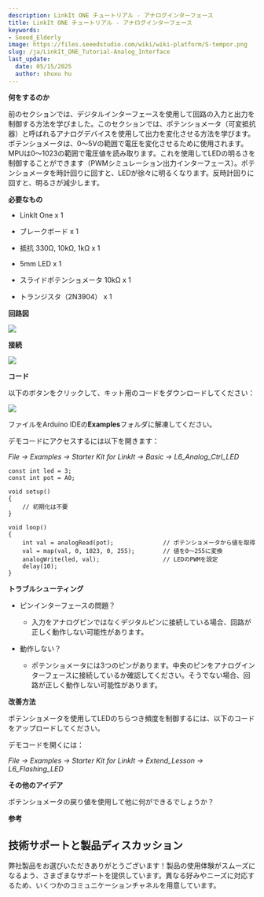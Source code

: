```yaml
---
description: LinkIt ONE チュートリアル - アナログインターフェース
title: LinkIt ONE チュートリアル - アナログインターフェース
keywords:
- Seeed_Elderly
image: https://files.seeedstudio.com/wiki/wiki-platform/S-tempor.png
slug: /ja/LinkIt_ONE_Tutorial-Analog_Interface
last_update:
  date: 05/15/2025
  author: shuxu hu
---
```



**何をするのか**

前のセクションでは、デジタルインターフェースを使用して回路の入力と出力を制御する方法を学びました。このセクションでは、ポテンショメータ（可変抵抗器）と呼ばれるアナログデバイスを使用して出力を変化させる方法を学びます。ポテンショメータは、0〜5Vの範囲で電圧を変化させるために使用されます。MPUは0〜1023の範囲で電圧値を読み取ります。これを使用してLEDの明るさを制御することができます（PWMシミュレーション出力インターフェース）。ポテンショメータを時計回りに回すと、LEDが徐々に明るくなります。反時計回りに回すと、明るさが減少します。

**必要なもの**

*   LinkIt One x 1

*   ブレークボード x 1

*   抵抗 330Ω, 10kΩ, 1kΩ x 1

*   5mm LED x 1

*   スライドポテンショメータ 10kΩ x 1

*   トランジスタ（2N3904） x 1

**回路図**

![](https://files.seeedstudio.com/wiki/LinkIt_ONE_Tutorial-Analog_Interface/img/LinkItONE_Kit_6_1.jpg)

**接続**

![](https://files.seeedstudio.com/wiki/LinkIt_ONE_Tutorial-Analog_Interface/img/LinkItONE_Kit_6_2.jpg)

**コード**

以下のボタンをクリックして、キット用のコードをダウンロードしてください：

[![](https://files.seeedstudio.com/wiki/LinkIt_ONE_Tutorial-Analog_Interface/img/Code_sidekick_linkit.png)](https://github.com/Seeed-Studio/Sidekick_Basic_Kit_for_LinkIt)

ファイルをArduino IDEの**Examples**フォルダに解凍してください。

デモコードにアクセスするには以下を開きます：

_File -> Examples -> Starter Kit for LinkIt -> Basic -> L6_Analog_Ctrl_LED_
```
const int led = 3;
const int pot = A0;

void setup()
{
    // 初期化は不要
}

void loop()
{
    int val = analogRead(pot);              // ポテンショメータから値を取得
    val = map(val, 0, 1023, 0, 255);        // 値を0〜255に変換
    analogWrite(led, val);                  // LEDのPWMを設定
    delay(10);
}
```
**トラブルシューティング**

*   ピンインターフェースの問題？

    *   入力をアナログピンではなくデジタルピンに接続している場合、回路が正しく動作しない可能性があります。

*   動作しない？

    *   ポテンショメータには3つのピンがあります。中央のピンをアナログインターフェースに接続しているか確認してください。そうでない場合、回路が正しく動作しない可能性があります。

**改善方法**

ポテンショメータを使用してLEDのちらつき頻度を制御するには、以下のコードをアップロードしてください。

デモコードを開くには：

_File -> Examples -> Starter Kit for LinkIt -> Extend_Lesson -> L6_Flashing_LED_

**その他のアイデア**

ポテンショメータの戻り値を使用して他に何ができるでしょうか？

**参考**
<!-- 
*   [基本](/ja/LinkIt_ONE_Tutorial-The_Basics)

*   [Hello World](/ja/LinkIt_ONE_Tutorial-Hello_World)

*   [プッシュボタン](/ja/LinkIt_ONE_Tutorial-Push_Button)

*   [マルキュー](/ja/LinkIt_ONE_Tutorial-Marquee)

*   [カラフルな世界](/ja/LinkIt_ONE_Tutorial-Colorful_World)

*   [アナログインターフェース](/ja/LinkIt_ONE_Tutorial-Analog_Interface)

*   [ミニサーボ](/ja/LinkIt-ONE-Tutorial---Mini-Servo)

*   [光センサー](/ja/LinkIt_ONE_Tutorial-Light-Sensor)

*   [SMSでLEDを制御](/ja/LinkIt_ONE_Tutorial-SMS_control_the_LED)

*   [ウェブページで温度を取得](/ja/LinkIt_ONE_Tutorial-Get_temperature_with_Webpage) -->

## 技術サポートと製品ディスカッション

弊社製品をお選びいただきありがとうございます！製品の使用体験がスムーズになるよう、さまざまなサポートを提供しています。異なる好みやニーズに対応するため、いくつかのコミュニケーションチャネルを用意しています。

<div class="button_tech_support_container">
<a href="https://forum.seeedstudio.com/" class="button_forum"></a> 
<a href="https://www.seeedstudio.com/contacts" class="button_email"></a>
</div>

<div class="button_tech_support_container">
<a href="https://discord.gg/eWkprNDMU7" class="button_discord"></a> 
<a href="https://github.com/Seeed-Studio/wiki-documents/discussions/69" class="button_discussion"></a>
</div>